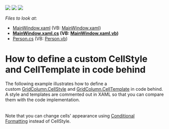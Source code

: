 <!-- default badges list -->
![](https://img.shields.io/endpoint?url=https://codecentral.devexpress.com/api/v1/VersionRange/128649710/14.1.3%2B)
[![](https://img.shields.io/badge/Open_in_DevExpress_Support_Center-FF7200?style=flat-square&logo=DevExpress&logoColor=white)](https://supportcenter.devexpress.com/ticket/details/E5102)
[![](https://img.shields.io/badge/📖_How_to_use_DevExpress_Examples-e9f6fc?style=flat-square)](https://docs.devexpress.com/GeneralInformation/403183)
<!-- default badges end -->
<!-- default file list -->
*Files to look at*:

* [MainWindow.xaml](./CS/fGrid11/MainWindow.xaml) (VB: [MainWindow.xaml](./VB/fGrid11/MainWindow.xaml))
* **[MainWindow.xaml.cs](./CS/fGrid11/MainWindow.xaml.cs) (VB: [MainWindow.xaml.vb](./VB/fGrid11/MainWindow.xaml.vb))**
* [Person.cs](./CS/fGrid11/Person.cs) (VB: [Person.vb](./VB/fGrid11/Person.vb))
<!-- default file list end -->
# How to define a custom CellStyle and CellTemplate in code behind 


<p>The following example illustrates how to define a custom <a href="https://documentation.devexpress.com/WPF/DevExpress.Xpf.Grid.ColumnBase.CellStyle.property">GridColumn.CellStyle</a> and <a href="https://documentation.devexpress.com/WPF/DevExpress.Xpf.Grid.ColumnBase.CellTemplate.property">GridColumn.CellTemplate</a> in code behind. A style and templates are commented out in XAML so that you can compare them with the code implementation.<br><br><br>Note that you can change cells' appearance using <a href="https://documentation.devexpress.com/WPF/17130/Controls-and-Libraries/Data-Grid/Conditional-Formatting">Conditional Formatting</a> instead of CellStyle.</p>

<br/>


